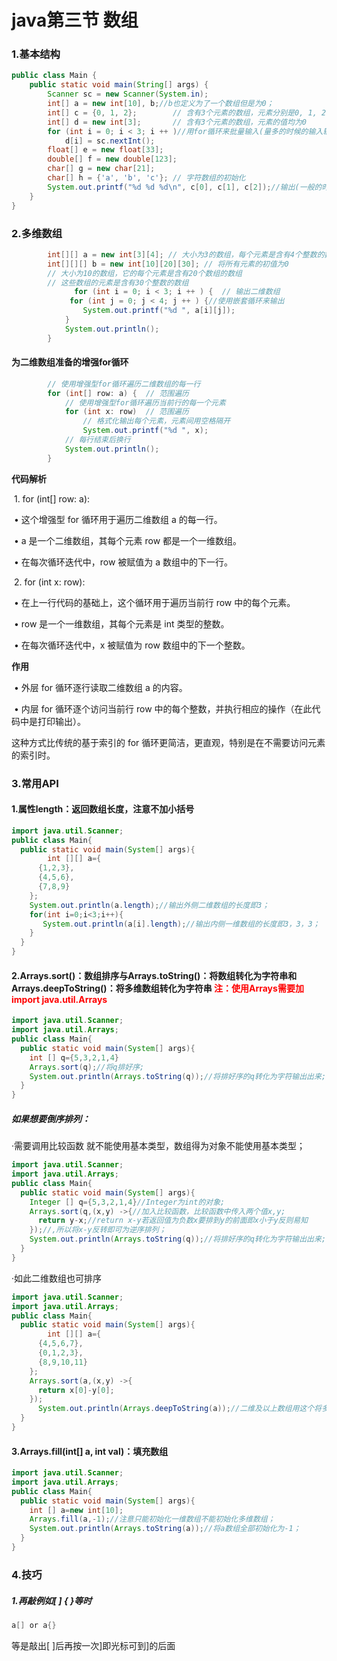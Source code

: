 # java第三节 数组

### 1.基本结构

```java
public class Main {
    public static void main(String[] args) {
        Scanner sc = new Scanner(System.in);
      	int[] a = new int[10], b;//b也定义为了一个数组但是为0；
        int[] c = {0, 1, 2};        // 含有3个元素的数组，元素分别是0, 1, 2；  
        int[] d = new int[3];       // 含有3个元素的数组，元素的值均为0
        for (int i = 0; i < 3; i ++ )//用for循环来批量输入(量多的时候的输入输出方式)；
            d[i] = sc.nextInt();
        float[] e = new float[33];
        double[] f = new double[123];
        char[] g = new char[21];
      	char[] h = {'a', 'b', 'c'}; // 字符数组的初始化
      	System.out.printf("%d %d %d\n", c[0], c[1], c[2]);//输出(一般的时候的输入输出方式)；
    }
}
```

### 2.多维数组

```java
        int[][] a = new int[3][4]; // 大小为3的数组，每个元素是含有4个整数的数组。
        int[][][] b = new int[10][20][30]; // 将所有元素的初值为0
        // 大小为10的数组，它的每个元素是含有20个数组的数组
        // 这些数组的元素是含有30个整数的数组
			  for (int i = 0; i < 3; i ++ ) {  // 输出二维数组
             for (int j = 0; j < 4; j ++ ) {//使用嵌套循环来输出 
                System.out.printf("%d ", a[i][j]);
            }
            System.out.println();
        }
```

#### 为二维数组准备的增强for循环

```java
        // 使用增强型for循环遍历二维数组的每一行
        for (int[] row: a) {  // 范围遍历
            // 使用增强型for循环遍历当前行的每一个元素
            for (int x: row)  // 范围遍历
                // 格式化输出每个元素，元素间用空格隔开
                System.out.printf("%d ", x);
            // 每行结束后换行
            System.out.println();
        }
```

**代码解析**



​	1.	for (int[] row: a):

​	•	这个增强型 for 循环用于遍历二维数组 a 的每一行。

​	•	a 是一个二维数组，其每个元素 row 都是一个一维数组。

​	•	在每次循环迭代中，row 被赋值为 a 数组中的下一行。

​	2.	for (int x: row):

​	•	在上一行代码的基础上，这个循环用于遍历当前行 row 中的每个元素。

​	•	row 是一个一维数组，其每个元素是 int 类型的整数。

​	•	在每次循环迭代中，x 被赋值为 row 数组中的下一个整数。



**作用**



​	•	外层 for 循环逐行读取二维数组 a 的内容。

​	•	内层 for 循环逐个访问当前行 row 中的每个整数，并执行相应的操作（在此代码中是打印输出）。



这种方式比传统的基于索引的 for 循环更简洁，更直观，特别是在不需要访问元素的索引时。

### 3.常用API

#### 1.属性length：返回数组长度，注意不加小括号

```java
import java.util.Scanner;
public class Main{
  public static void main(System[] args){
		int [][] a={
      {1,2,3},
      {4,5,6},
      {7,8,9}
    };
    System.out.println(a.length);//输出外侧二维数组的长度即3；
    for(int i=0;i<3;i++){
       System.out.println(a[i].length);//输出内侧一维数组的长度即3，3，3；
    }
  }
}
```

#### 2.Arrays.sort()：数组排序与Arrays.toString()：将数组转化为字符串和Arrays.deepToString()：将多维数组转化为字符串    <font color=red>注：使用Arrays需要加import java.util.Arrays</font>

```java
import java.util.Scanner;
import java.util.Arrays;
public class Main{
  public static void main(System[] args){
    int [] q={5,3,2,1,4}
    Arrays.sort(q);//将q排好序;
    System.out.println(Arrays.toString(q));//将排好序的q转化为字符输出出来;
  }
}
```

##### 如果想要倒序排列：

·需要调用比较函数 就不能使用基本类型，数组得为对象不能使用基本类型；

```java
import java.util.Scanner;
import java.util.Arrays;
public class Main{
  public static void main(System[] args){
    Integer [] q={5,3,2,1,4}//Integer为int的对象;
    Arrays.sort(q,(x,y) ->{//加入比较函数，比较函数中传入两个值x,y;
      return y-x;//return x-y若返回值为负数x要排到y的前面即x小于y反则易知
    });//,所以将x-y反转即可为逆序排列；
    System.out.println(Arrays.toString(q));//将排好序的q转化为字符输出出来;
  }
}
```

·如此二维数组也可排序

```java
import java.util.Scanner;
import java.util.Arrays;
public class Main{
  public static void main(System[] args){
		int [][] a={
      {4,5,6,7},
      {0,1,2,3},
      {8,9,10,11}
    };
    Arrays.sort(a,(x,y) ->{
      return x[0]-y[0];
    });
      System.out.println(Arrays.deepToString(a));//二维及以上数组用这个将多维数组转化为字符串
  }
}
```



#### 3.Arrays.fill(int[] a, int val)：填充数组

```java
import java.util.Scanner;
import java.util.Arrays;
public class Main{
  public static void main(System[] args){
    int [] a=new int[10];
    Arrays.fill(a,-1);//注意只能初始化一维数组不能初始化多维数组；
    System.out.println(Arrays.toString(a));//将a数组全部初始化为-1；
  }
}
```



### 4.技巧

##### 1.再敲例如[ ] { }等时

```java
a[] or a{}
```

等是敲出[ ]后再按一次]即光标可到]的后面









